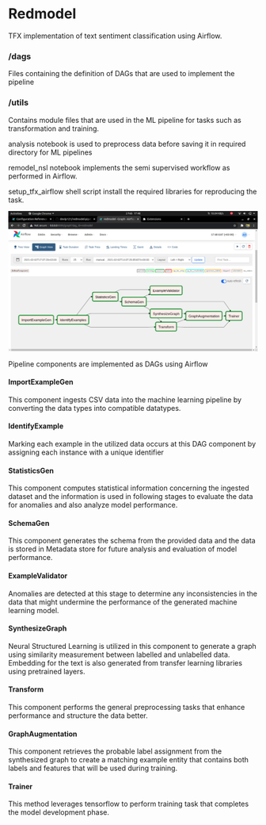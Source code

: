 # Redmodel
TFX implementation of text sentiment classification using Airflow.

### /dags
Files containing the definition of DAGs that are used to implement the pipeline

### /utils
Contains module files that are used in the ML pipeline for tasks such as transformation and training.

analysis notebook is used to preprocess data before saving it in required directory for ML pipelines

remodel_nsl notebook implements the semi supervised workflow as performed in Airflow.

setup_tfx_airflow shell script install the required libraries for reproducing the task.

![Screenshot semisupervised learning workflow](https://raw.githubusercontent.com/devlp121/redmodel-pipeline/master/test1.png)

Pipeline components are implemented as DAGs using Airflow

#### ImportExampleGen
This component ingests CSV data into the machine learning pipeline by converting the data types into compatible datatypes.

#### IdentifyExample
Marking each example in the utilized data occurs at this DAG component by assigning each instance with a unique identifier

#### StatisticsGen
This component computes statistical information concerning the ingested dataset and the information is used in following stages to evaluate the data for anomalies and also analyze model performance.

#### SchemaGen
This component generates the schema from the provided data and the data is stored in Metadata store for future analysis and evaluation of model performance.

#### ExampleValidator
Anomalies are detected at this stage to determine any inconsistencies in the data that might undermine the performance of the generated machine learning model.

#### SynthesizeGraph 
Neural Structured Learning is utilized in this component to generate a graph using similarity measurement between labelled and unlabelled data.
Embedding for the text is also generated from transfer learning libraries using pretrained layers.

#### Transform
This component performs the general preprocessing tasks that enhance performance and structure the data better.

#### GraphAugmentation
This component retrieves the probable label assignment from the synthesized graph to create a matching example entity that contains both labels and features that will be used during training.

#### Trainer
This method leverages tensorflow to perform training task that completes the model development phase.



